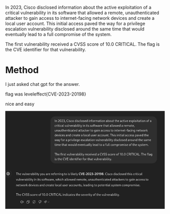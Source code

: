 In 2023, Cisco disclosed information about the active exploitation of a critical vulnerability in its software that allowed a remote, unauthenticated attacker to gain access to internet-facing network devices and create a local user account. This initial access paved the way for a privilege escalation vulnerability disclosed around the same time that would eventually lead to a full compromise of the system.

The first vulnerability received a CVSS score of 10.0 CRITICAL. The flag is the CVE identifier for that vulnerability.

# Method

I just asked chat gpt for the answer.

flag was leveleffect{CVE-2023-20198}

nice and easy

![pardon%20the%20intrusion%20gpt.png](pardon%20the%20intrusion%20gpt.png)